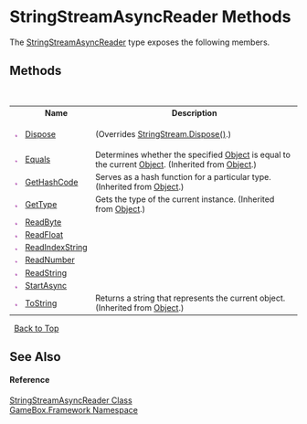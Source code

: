 # StringStreamAsyncReader Methods
 

The <a href="12ef0a15-b540-3e97-79d6-5b9155505784">StringStreamAsyncReader</a> type exposes the following members.


## Methods
&nbsp;<table><tr><th></th><th>Name</th><th>Description</th></tr><tr><td>![Public method](media/pubmethod.gif "Public method")</td><td><a href="7c356073-03ea-8092-0e16-4fd20a3aeeac">Dispose</a></td><td>

 (Overrides <a href="151b9fc3-c868-ce32-1988-06bea7106e77">StringStream.Dispose()</a>.)</td></tr><tr><td>![Public method](media/pubmethod.gif "Public method")</td><td><a href="http://msdn2.microsoft.com/zh-cn/library/bsc2ak47" target="_blank">Equals</a></td><td>
Determines whether the specified <a href="http://msdn2.microsoft.com/zh-cn/library/e5kfa45b" target="_blank">Object</a> is equal to the current <a href="http://msdn2.microsoft.com/zh-cn/library/e5kfa45b" target="_blank">Object</a>.
 (Inherited from <a href="http://msdn2.microsoft.com/zh-cn/library/e5kfa45b" target="_blank">Object</a>.)</td></tr><tr><td>![Public method](media/pubmethod.gif "Public method")</td><td><a href="http://msdn2.microsoft.com/zh-cn/library/zdee4b3y" target="_blank">GetHashCode</a></td><td>
Serves as a hash function for a particular type.
 (Inherited from <a href="http://msdn2.microsoft.com/zh-cn/library/e5kfa45b" target="_blank">Object</a>.)</td></tr><tr><td>![Public method](media/pubmethod.gif "Public method")</td><td><a href="http://msdn2.microsoft.com/zh-cn/library/dfwy45w9" target="_blank">GetType</a></td><td>
Gets the type of the current instance.
 (Inherited from <a href="http://msdn2.microsoft.com/zh-cn/library/e5kfa45b" target="_blank">Object</a>.)</td></tr><tr><td>![Public method](media/pubmethod.gif "Public method")</td><td><a href="5c8d5883-d047-1d71-db52-d6c8099d9397">ReadByte</a></td><td></td></tr><tr><td>![Public method](media/pubmethod.gif "Public method")</td><td><a href="bc62eaec-feb5-1028-0212-d7e3e95db116">ReadFloat</a></td><td></td></tr><tr><td>![Public method](media/pubmethod.gif "Public method")</td><td><a href="402321ea-9c6b-f184-c4c9-fec6e2fb6f45">ReadIndexString</a></td><td></td></tr><tr><td>![Public method](media/pubmethod.gif "Public method")</td><td><a href="c9f53d81-558a-f592-9efd-3339bdca312b">ReadNumber</a></td><td></td></tr><tr><td>![Public method](media/pubmethod.gif "Public method")</td><td><a href="b14d3831-b922-8414-d9ff-f4dfea9b0b89">ReadString</a></td><td></td></tr><tr><td>![Public method](media/pubmethod.gif "Public method")</td><td><a href="1200922a-5fc5-4f88-1564-001887e05f49">StartAsync</a></td><td></td></tr><tr><td>![Public method](media/pubmethod.gif "Public method")</td><td><a href="http://msdn2.microsoft.com/zh-cn/library/7bxwbwt2" target="_blank">ToString</a></td><td>
Returns a string that represents the current object.
 (Inherited from <a href="http://msdn2.microsoft.com/zh-cn/library/e5kfa45b" target="_blank">Object</a>.)</td></tr></table>&nbsp;
<a href="#stringstreamasyncreader-methods">Back to Top</a>

## See Also


#### Reference
<a href="12ef0a15-b540-3e97-79d6-5b9155505784">StringStreamAsyncReader Class</a><br /><a href="a8957fe6-9cc0-3a6d-cd5c-a2a246efee1e">GameBox.Framework Namespace</a><br />